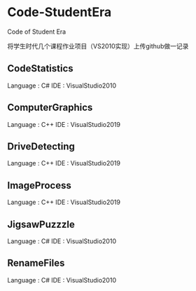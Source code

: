 # Code-StudentEra
Code of Student Era

将学生时代几个课程作业项目（VS2010实现）上传github做一记录

## CodeStatistics
Language : C#
IDE : VisualStudio2010

## ComputerGraphics
Language : C++
IDE : VisualStudio2019

## DriveDetecting
Language : C++
IDE : VisualStudio2019

## ImageProcess
Language : C++
IDE : VisualStudio2019

## JigsawPuzzzle
Language : C#
IDE : VisualStudio2010

## RenameFiles
Language : C#
IDE : VisualStudio2010
